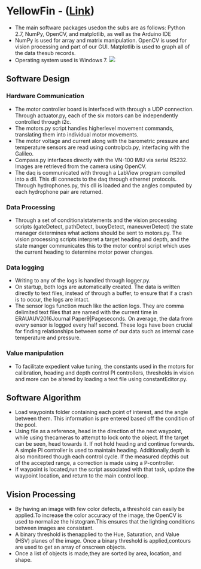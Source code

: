 # YellowFin - ([Link](https://robonation.org/sites/default/files/EmbryRiddle_2016_RoboSub_Journal.pdf))
* The  main  software  packages usedon  the subs  are  as  follows:  Python  2.7,  NumPy, OpenCV,   and   matplotlib,   as   well   as   the Arduino  IDE
* NumPy is used for  array  and  matrix  manipulation.  OpenCV is used for vision processing and part of our GUI.  Matplotlib  is  used  to  graph all  of  the data thesub  records.
* Operating system used is Windows 7.
![](https://screenshotscdn.firefoxusercontent.com/images/a7fe1978-dca9-460e-8272-312288aff7d7.png/Screenshot_2019-05-22_Microsoft_Word_-_EmbryRiddle_2016_RoboSub_Journal_docx_-_EmbryRiddle_2016_RoboSub_Journal_pdf.png)
## Software Design
### Hardware Communication
* The   motor   controller   board   is   interfaced with  through  a  UDP  connection.  Through actuator.py,  each  of  the  six  motors  can  be independently   controlled   through   i2c.
* The  motors.py  script  handles  higherlevel movement  commands,  translating  them  into individual motor movements. 
* The  motor  voltage  and  current  along  with the   barometric   pressure   and   temperature sensors    are    read    using    controlpcb.py, interfacing   with   the   Galileo.
* Compass.py interfaces directly with the VN-100   IMU   via   serial   RS232.   Images   are retrieved from the camera using OpenCV. 
* The  daq  is  communicated  with  through  a LabView  program  compiled  into  a  dll.  This dll  connects  to  the  daq  through  ethernet protocols.  Through  hydrophones.py,  this  dll is  loaded  and  the  angles  computed  by  each hydrophone pair are returned.
### Data Processing
*  Through  a  set  of conditionalstatements    and    the    vision processing  scripts  (gateDetect,  pathDetect, buoyDetect,    maneuverDetect)    the    state manager  determines  what  actions  should  be sent  to  motors.py.  The  vision  processing scripts  interpret  a  target  heading  and  depth, and  the  state  manger  communicates  this  to the   motor   control   script   which   uses   the current  heading  to  determine  motor  power changes.
### Data logging
*  Writing  to  any  of  the  logs  is handled  through  logger.py. 
*  On  startup,  both logs  are  automatically  created.  The  data  is written   directly   to   text   files,   instead   of through  a  buffer,  to  ensure  that  if  a  crash  is to occur, the logs are intact.
* The   sensor   logs   function   much   like   the action  logs.  They  are  comma  delimited  text files that are named with the current time in ERAUAUV2016Journal Paper9|Pageseconds.  On  average,  the  data  from  every sensor  is  logged  every  half  second.  These logs     have     been     crucial     for     finding relationships between some of our data such as internal case temperature and pressure.
### Value manipulation
* To  facilitate expedient value tuning, the constants used in the   motors   for   calibration,   heading   and depth  control  PI  controllers,  thresholds  in vision and more can be altered by loading a text file using constantEditor.py.
## Software Algorithm
* Load   waypoints   folder   containing each  point  of  interest,  and  the  angle between  them.  This  information  is pre entered based off the condition of the pool. 
* Using file as a reference, head in the direction of the next waypoint, while using  thecameras  to  attempt  to  lock onto  the  object.  If  the  target  can  be seen,  head  towards  it.  If  not  hold heading  and  continue  forwards.  A simple   PI   controller   is   used   to maintain heading. Additionally,depth  is  also  monitored  though  each control  cycle.  If  the measured  depthis   out   of   the   accepted   range, a correction    is    made    using    a    P-controller. 
* If  waypoint  is located,run  the  script associated  with  that  task,  update  the waypoint  location,  and  return  to  the main control loop.
## Vision Processing
*  By  having  an image  with  few  color  defects,  a  threshold can  easily  be  applied.To  increase the  color accuracy  of  the  image,  the  OpenCV  is  used to  normalize  the  histogram.This  ensures that  the  lighting  conditions  between  images are  consistant.
* A  binary  threshold is  thenapplied  to  the  Hue,  Saturation,  and  Value (HSV)  planes  of  the  image. Once  a  binary threshold is applied,contours are used to get an  array  of  onscreen  objects.
* Once  a  list  of objects  is  made,they  are  sorted  by  area, location,    and    shape.

